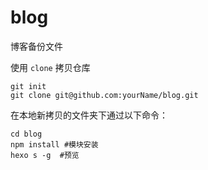 # blog

博客备份文件

使用 `clone`  拷贝仓库

```
git init 
git clone git@github.com:yourName/blog.git
```

在本地新拷贝的文件夹下通过以下命令：

```
cd blog
npm install #模块安装
hexo s -g  #预览
```
